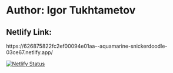 # Author: Igor Tukhtametov
<h2>Netlify Link:</h2>
<p>https://626875822fc2ef00094e01aa--aquamarine-snickerdoodle-03ce67.netlify.app/</p>

[![Netlify Status](https://api.netlify.com/api/v1/badges/4b71b9af-f972-427c-8f76-f17002cae654/deploy-status)](https://app.netlify.com/sites/aquamarine-snickerdoodle-03ce67/deploys)
